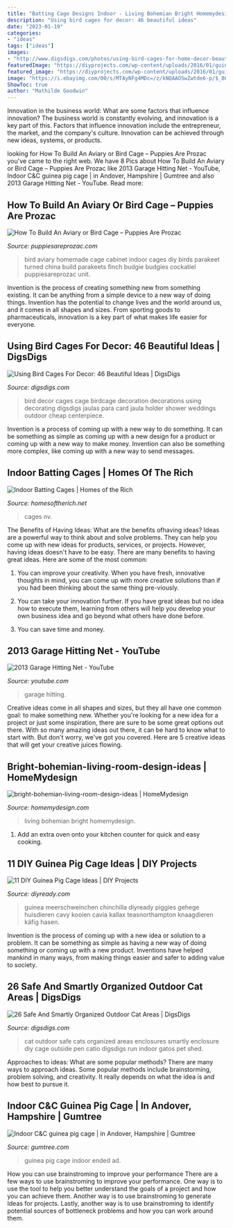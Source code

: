 ```yaml
---
title: "Batting Cage Designs Indoor - Living Bohemian Bright Homemydesign"
description: "Using bird cages for decor: 46 beautiful ideas"
date: "2023-01-19"
categories:
- "ideas"
tags: ["ideas"]
images:
- "http://www.digsdigs.com/photos/using-bird-cages-for-home-decor-beautiful-ideas-40.jpg"
featuredImage: "https://diyprojects.com/wp-content/uploads/2016/01/guineapig02.jpg"
featured_image: "https://diyprojects.com/wp-content/uploads/2016/01/guineapig02.jpg"
image: "https://i.ebayimg.com/00/s/MTAyNFg4MDc=/z/kNQAAOSwZwtde6-p/$_86.JPG"
ShowToc: true
author: "Mathilde Goodwin"
---
```



Innovation in the business world: What are some factors that influence innovation?
The business world is constantly evolving, and innovation is a key part of this. Factors that influence innovation include the entrepreneur, the market, and the company's culture. Innovation can be achieved through new ideas, systems, or products.

	

		
looking for How To Build An Aviary or Bird Cage – Puppies Are Prozac you've came to the right web. We have 8 Pics about How To Build An Aviary or Bird Cage – Puppies Are Prozac like 2013 Garage Hitting Net - YouTube, Indoor C&amp;C guinea pig cage | in Andover, Hampshire | Gumtree and also 2013 Garage Hitting Net - YouTube. Read more:
		
    
## How To Build An Aviary Or Bird Cage – Puppies Are Prozac

<img loading=lazy src="http://puppiesareprozac.com/wp-content/uploads/2010/10/homemade-bird-aviary-3.jpg" onerror="this.onerror=null;this.src='https://tse1.mm.bing.net/th?id=OIP.bKUhol6cirWLWEa1QXzMrAHaKR&amp;pid=15.1';" alt="How To Build An Aviary or Bird Cage – Puppies Are Prozac">

_Source: puppiesareprozac.com_

>bird aviary homemade cage cabinet indoor cages diy birds parakeet turned china build parakeets finch budgie budgies cockatiel puppiesareprozac unit. 

	

Invention is the process of creating something new from something existing. It can be anything from a simple device to a new way of doing things. Invention has the potential to change lives and the world around us, and it comes in all shapes and sizes. From sporting goods to pharmaceuticals, innovation is a key part of what makes life easier for everyone.

    
## Using Bird Cages For Decor: 46 Beautiful Ideas | DigsDigs

<img loading=lazy src="http://www.digsdigs.com/photos/using-bird-cages-for-home-decor-beautiful-ideas-40.jpg" onerror="this.onerror=null;this.src='https://tse4.mm.bing.net/th?id=OIP.TJkptyVjmP5soXSDYchNzgHaKD&amp;pid=15.1';" alt="Using Bird Cages For Decor: 46 Beautiful Ideas | DigsDigs">

_Source: digsdigs.com_

>bird decor cages cage birdcage decoration decorations using decorating digsdigs jaulas para card jaula holder shower weddings outdoor cheap centerpiece. 

	

Invention is a process of coming up with a new way to do something. It can be something as simple as coming up with a new design for a product or coming up with a new way to make money. Invention can also be something more complex, like coming up with a new way to send messages.

    
## Indoor Batting Cages | Homes Of The Rich

<img loading=lazy src="https://homesoftherich.net/wp-content/uploads/2015/05/Screen-Shot-2015-05-02-at-3.47.29-AM.png" onerror="this.onerror=null;this.src='https://tse3.mm.bing.net/th?id=OIP.5N3CZu02TWrZLPkrRerfqAHaE2&amp;pid=15.1';" alt="Indoor Batting Cages | Homes of the Rich">

_Source: homesoftherich.net_

>cages nv. 

	

The Benefits of Having Ideas: What are the benefits ofhaving ideas?
Ideas are a powerful way to think about and solve problems. They can help you come up with new ideas for products, services, or projects. However, having ideas doesn't have to be easy. There are many benefits to having great ideas. Here are some of the most common:
1) You can improve your creativity. When you have fresh, innovative thoughts in mind, you can come up with more creative solutions than if you had been thinking about the same thing pre-viously.

2) You can take your innovation further. If you have great ideas but no idea how to execute them, learning from others will help you develop your own business idea and go beyond what others have done before.

3) You can save time and money.

    
## 2013 Garage Hitting Net - YouTube

<img loading=lazy src="https://i.ytimg.com/vi/umVE7mYoiBE/maxresdefault.jpg" onerror="this.onerror=null;this.src='https://tse2.mm.bing.net/th?id=OIP.K0qXjb549FqJPXs_RODIGgHaEK&amp;pid=15.1';" alt="2013 Garage Hitting Net - YouTube">

_Source: youtube.com_

>garage hitting. 

	

Creative ideas come in all shapes and sizes, but they all have one common goal: to make something new. Whether you're looking for a new idea for a project or just some inspiration, there are sure to be some great options out there. With so many amazing ideas out there, it can be hard to know what to start with. But don't worry, we've got you covered. Here are 5 creative ideas that will get your creative juices flowing.

    
## Bright-bohemian-living-room-design-ideas | HomeMydesign

<img loading=lazy src="https://homemydesign.com/wp-content/uploads/2020/02/bright-bohemian-living-room-design-ideas.jpg" onerror="this.onerror=null;this.src='https://tse2.mm.bing.net/th?id=OIP.xoyqzEM2jvUn_eOux0745gHaLH&amp;pid=15.1';" alt="bright-bohemian-living-room-design-ideas | HomeMydesign">

_Source: homemydesign.com_

>living bohemian bright homemydesign. 

	

1. Add an extra oven onto your kitchen counter for quick and easy cooking.

    
## 11 DIY Guinea Pig Cage Ideas | DIY Projects

<img loading=lazy src="https://diyprojects.com/wp-content/uploads/2016/01/guineapig02.jpg" onerror="this.onerror=null;this.src='https://tse4.mm.bing.net/th?id=OIP.h1Q5Hg6w1fRKrO9PZRiFawHaJz&amp;pid=15.1';" alt="11 DIY Guinea Pig Cage Ideas | DIY Projects">

_Source: diyready.com_

>guinea meerschweinchen chinchilla diyready piggies gehege huisdieren cavy kooien cavia kallax teasnorthampton knaagdieren käfig hasen. 

	

Invention is the process of coming up with a new idea or solution to a problem. It can be something as simple as having a new way of doing something or coming up with a new product. Inventions have helped mankind in many ways, from making things easier and safer to adding value to society.

    
## 26 Safe And Smartly Organized Outdoor Cat Areas | DigsDigs

<img loading=lazy src="http://www.digsdigs.com/photos/safe-and-smart-organized-outdoor-cat-areas-6.jpg" onerror="this.onerror=null;this.src='https://tse4.mm.bing.net/th?id=OIP.WQWkZuJ7ztNSlsSS_EY1PwHaFj&amp;pid=15.1';" alt="26 Safe And Smartly Organized Outdoor Cat Areas | DigsDigs">

_Source: digsdigs.com_

>cat outdoor safe cats organized areas enclosures smartly enclosure diy cage outside pen catio digsdigs run indoor gatos pet shed. 

	

Approaches to ideas: What are some popular methods?
There are many ways to approach ideas. Some popular methods include brainstorming, problem solving, and creativity. It really depends on what the idea is and how best to pursue it.

    
## Indoor C&amp;C Guinea Pig Cage | In Andover, Hampshire | Gumtree

<img loading=lazy src="https://i.ebayimg.com/00/s/MTAyNFg4MDc=/z/kNQAAOSwZwtde6-p/$_86.JPG" onerror="this.onerror=null;this.src='https://tse2.mm.bing.net/th?id=OIP.ESqtsS7l74SB8Hj0thlFagHaJZ&amp;pid=15.1';" alt="Indoor C&amp;C guinea pig cage | in Andover, Hampshire | Gumtree">

_Source: gumtree.com_

>guinea pig cage indoor ended ad. 

	

How you can use brainstroming to improve your performance
There are a few ways to use brainstroming to improve your performance. One way is to use the tool to help you better understand the goals of a project and how you can achieve them. Another way is to use brainstroming to generate Ideas for projects. Lastly, another way is to use brainstroming to identify potential sources of bottleneck problems and how you can work around them.

